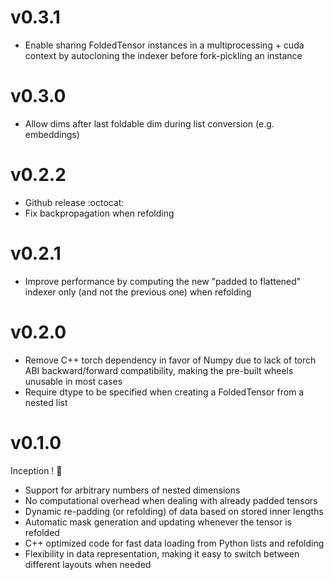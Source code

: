# v0.3.1

- Enable sharing FoldedTensor instances in a multiprocessing + cuda context by autocloning the indexer before fork-pickling an instance

# v0.3.0

- Allow dims after last foldable dim during list conversion (e.g. embeddings)

# v0.2.2

- Github release :octocat:
- Fix backpropagation when refolding

# v0.2.1

- Improve performance by computing the new "padded to flattened" indexer only (and not the previous one) when refolding

# v0.2.0

- Remove C++ torch dependency in favor of Numpy due to lack of torch ABI backward/forward compatibility, making the pre-built wheels unusable in most cases
- Require dtype to be specified when creating a FoldedTensor from a nested list

# v0.1.0

Inception ! :tada:

- Support for arbitrary numbers of nested dimensions
- No computational overhead when dealing with already padded tensors
- Dynamic re-padding (or refolding) of data based on stored inner lengths
- Automatic mask generation and updating whenever the tensor is refolded
- C++ optimized code for fast data loading from Python lists and refolding
- Flexibility in data representation, making it easy to switch between different layouts when needed
